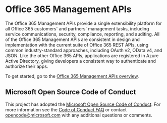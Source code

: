 # Office 365 Management APIs

The Office 365 Management APIs provide a single extensibility platform for all Office 365 customers' and partners' management tasks, including service communications, security, compliance, reporting, and auditing. All of the Office 365 Management APIs are consistent in design and implementation with the current suite of Office 365 REST APIs, using common industry-standard approaches, including OAuth v2, OData v4, and JSON. Like the other Office 365 APIs, applications are registered in Azure Active Directory, giving developers a consistent way to authenticate and authorize their apps.

To get started, go to the [Office 365 Management APIs overview](https://docs.microsoft.com/office/office-365-management-api/office-365-management-apis-overview).



## Microsoft Open Source Code of Conduct
This project has adopted the [Microsoft Open Source Code of Conduct](https://opensource.microsoft.com/codeofconduct/).
For more information see the [Code of Conduct FAQ](https://opensource.microsoft.com/codeofconduct/faq/) or contact [opencode@microsoft.com](mailto:opencode@microsoft.com) with any additional questions or comments.